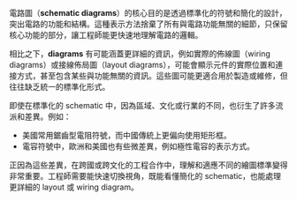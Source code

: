電路圖（**schematic diagrams**）的核心目的是透過標準化的符號和簡化的設計，突出電路的功能和結構。這種表示方法捨棄了所有與電路功能無關的細節，只保留核心功能的部分，讓工程師能更快速地理解電路的邏輯。

相比之下，**diagrams** 有可能涵蓋更詳細的資訊，例如實際的佈線圖（wiring diagrams）或接線佈局圖（layout diagrams），可能會顯示元件的實際位置和連接方式，甚至包含某些與功能無關的資訊。這些圖可能更適合用於製造或維修，但往往缺乏統一的標準化形式。

即使在標準化的 schematic 中，因為區域、文化或行業的不同，也衍生了許多流派和差異。例如：

   - 美國常用鋸齒型電阻符號，而中國傳統上更偏向使用矩形框。
   - 電容符號中，歐洲和美國也有些微差異，例如極性電容的表示方式。

正因為這些差異，在跨國或跨文化的工程合作中，理解和適應不同的繪圖標準變得非常重要。工程師需要能快速切換視角，既能看懂簡化的 schematic，也能處理更詳細的 layout 或 wiring diagram。